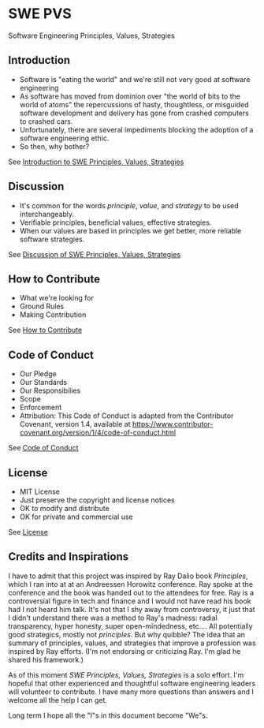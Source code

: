 # SWE PVS

Software Engineering Principles, Values, Strategies

## Introduction

- Software is "eating the world" and we're still not very good at software engineering
- As software has moved from dominion over "the world of bits to the world of atoms" the repercussions of hasty, thoughtless, or misguided software development and delivery has gone from crashed computers to crashed cars.
- Unfortunately, there are several impediments blocking the adoption of a software engineering ethic.
- So then, why bother?

See [Introduction to SWE Principles, Values, Strategies](text/Introduction.md)

## Discussion

- It's common for the words _principle_, _value_, and _strategy_ to be used interchangeably.
- Verifiable principles, beneficial values, effective strategies.
- When our values are based in principles we get better, more reliable software strategies.

See [Discussion of SWE Principles, Values, Strategies](text/Discussion.md)

## How to Contribute

- What we're looking for
- Ground Rules
- Making Contribution

See [How to Contribute](CONTRIBUTING.md)

## Code of Conduct

- Our Pledge
- Our Standards
- Our Responsibilies
- Scope
- Enforcement
- Attribution: This Code of Conduct is adapted from the Contributor Covenant, version 1.4, available at <https://www.contributor-covenant.org/version/1/4/code-of-conduct.html>

See [Code of Conduct](CODE_OF_CONDUCT.md)

## License

- MIT License
- Just preserve the copyright and license notices
- OK to modify and distribute
- OK for private and commercial use

See [License](LICENSE)

## Credits and Inspirations

I have to admit that this project was inspired by Ray Dalio book _Principles_, which I ran into at at an Andreessen Horowitz conference. Ray spoke at the conference and the book was handed out to the attendees for free. Ray is a controversial figure in tech and finance and I would not have read his book had I not heard him talk. It's not that I shy away from controversy, it just that I didn't understand there was a method to Ray's madness: radial transparency, hyper honesty, super open-mindedness, etc.... All potentially good strategics, mostly not _principles_. But why quibble? The idea that an summary of principles, values, and strategies that improve a profession was inspired by Ray efforts. (I'm not endorsing or criticizing Ray. I'm glad he shared his framework.)

As of this moment _SWE Principles, Values, Strategies_ is a solo effort. I'm hopeful that other experienced and thoughtful software engineering leaders will volunteer to contribute. I have many more questions than answers and I welcome all the help I can get.

Long term I hope all the "I"s in this document become "We"s.